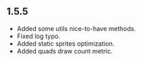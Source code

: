 ## 1.5.5

- Added some utils nice-to-have methods.
- Fixed log typo.
- Added static sprites optimization.
- Added quads draw count metric.
